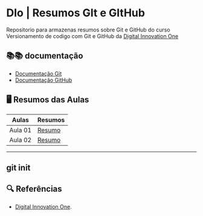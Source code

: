 
# DIo | Resumos GIt e GItHub

Repositorio para armazenas resumos sobre Git e GitHub do curso Versionamento de codigo com Git e GitHub da [Digital Innovation One](https://www.dio.me)

## 📚📚 documentação 
- [Documentação Git]( )
- [Documentação GitHub]( )

## 🖥️ Resumos das Aulas

| Aulas | Resumos | 
|-------|---------|
|Aula 01| [Resumo]() |
|Aula 02| [Resumo]() |

---
git init
---

## 🔍 Referências
- [Digital Innovation One]().



